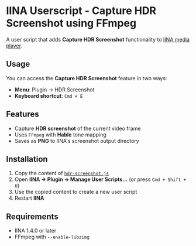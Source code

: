 # IINA Userscript - Capture HDR Screenshot using FFmpeg

A user script that adds **Capture HDR Screenshot** functionality to [IINA media player](https://iina.io/).

## Usage

You can access the **Capture HDR Screenshot** feature in two ways:

- **Menu**: Plugin → HDR Screenshot
- **Keyboard shortcut**: `Cmd + E`

## Features

- Capture **HDR screenshot** of the current video frame
- Uses `FFmpeg` with **Hable** tone mapping
- Saves as **PNG** to IINA's screenshot output directory

## Installation

1. Copy the content of [`hdr-screenshot.js`](https://github.com/bbeny123/iina-hdr-screenshot/blob/main/hdr-screenshot.js)  
2. Open **IINA → Plugin → Manage User Scripts...** (or press `Cmd + Shift + U`)  
3. Use the copied content to create a new user script  
4. Restart **IINA**

## Requirements

- IINA 1.4.0 or later
- FFmpeg with `--enable-libzimg`
